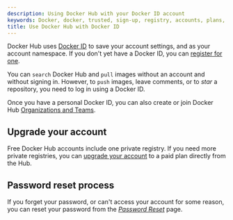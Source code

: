 ```yaml
---
description: Using Docker Hub with your Docker ID account
keywords: Docker, docker, trusted, sign-up, registry, accounts, plans, Dockerfile, Docker Hub, docs, documentation
title: Use Docker Hub with Docker ID
---
```


Docker Hub uses [Docker ID](../docker-id/) to save your account
settings, and as your account namespace. If you don't yet have a Docker ID, you
can [register for one](https://hub.docker.com/signup).

You can `search` Docker Hub and `pull` images without an account and
without signing in. However, to `push` images, leave comments, or to *star* a
repository, you need to log in using a Docker ID.

Once you have a personal Docker ID, you can also create or join
Docker Hub [Organizations and Teams](orgs.md).

## Upgrade your account

Free Docker Hub accounts include one private registry. If you need more private
registries, you can [upgrade your account](https://hub.docker.com/account/billing-plans/) to a paid plan directly
from the Hub.

## Password reset process

If you forget your password, or can't access your account for some reason, you
can reset your password from the [*Password Reset*](https://hub.docker.com/reset-password/) page.
